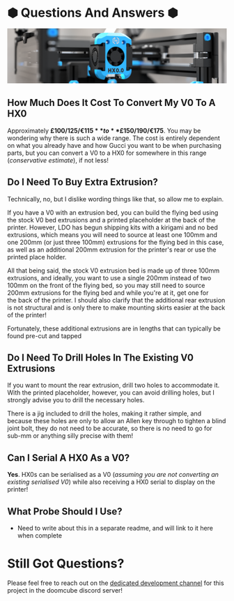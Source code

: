 # &#x2B22; Questions And Answers &#x2B22;
![Hex-Zero_Banner_Image](https://github.com/Alexander-T-Moss/Hex-Zero/blob/main/Images/Renders/Hex-Zero_Render_Toolhead_Banner.png)


## How Much Does It Cost To Convert My V0 To A HX0
Approximately **£100/$125/€115** to **£150/$190/€175**. You may be wondering why there is such a wide range. The cost is entirely dependent on what you already have and how Gucci you want to be when purchasing parts, but you can convert a V0 to a HX0 for somewhere in this range (_conservative estimate_), if not less!

## Do I Need To Buy Extra Extrusion?
Technically, no, but I dislike wording things like that, so allow me to explain. 

If you have a V0 with an extrusion bed, you can build the flying bed using the stock V0 bed extrusions and a printed placeholder at the back of the printer. However, LDO has begun shipping kits with a kirigami and no bed extrusions, which means you will need to source at least one 100mm and one 200mm (or just three 100mm) extrusions for the flying bed in this case, as well as an additional 200mm extrusion for the printer's rear or use the printed place holder.

All that being said, the stock V0 extrusion bed is made up of three 100mm extrusions, and ideally, you want to use a single 200mm instead of two 100mm on the front of the flying bed, so you may still need to source 200mm extrusions for the flying bed and while you're at it, get one for the back of the printer. I should also clarify that the additional rear extrusion is not structural and is only there to make mounting skirts easier at the back of the printer!

Fortunately, these additional extrusions are in lengths that can typically be found pre-cut and tapped

## Do I Need To Drill Holes In The Existing V0 Extrusions
If you want to mount the rear extrusion, drill two holes to accommodate it. With the printed placeholder, however, you can avoid drilling holes, but I strongly advise you to drill the necessary holes.

There is a jig included to drill the holes, making it rather simple, and because these holes are only to allow an Allen key through to tighten a blind joint bolt, they do not need to be accurate, so there is no need to go for sub-mm or anything silly precise with them!

## Can I Serial A HX0 As a V0?
**Yes**. HX0s can be serialised as a V0 (_assuming you are not converting an existing serialised V0_) while also receiving a HX0 serial to display on the printer!

## What Probe Should I Use?
- Need to write about this in a separate readme, and will link to it here when complete

# Still Got Questions?

Please feel free to reach out on the [dedicated development channel](https://discord.com/channels/825469421346226226/1220161815455989800) for this project in the doomcube discord server!
